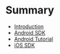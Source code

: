 # Summary

* [Introduction](README.md)
* [Android SDK](Android_API_Reference.md)
* [Android Tutorial](sdk/Android_SDK_tutorial.md)
* [iOS SDK](iOS_API_Reference.md)